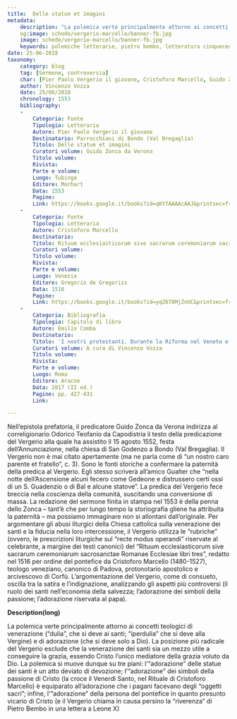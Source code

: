 ```yaml
---
title:  Delle statue et imagini
metadata:
	description: "La polemica verte principalmente attorno ai concetti teologici di venerazione"
	og:image: schede/vergerio-marcello/banner-fb.jpg
	image: schede/vergerio-marcello/banner-fb.jpg
	keywords: polemiche letterarie, pietro bembo, letteratura cinquecento
date: 25-06-2018
taxonomy:
	category: blog
    tag: [Sermone, controversia]
    char: [Pier Paolo Vergerio il giovane, Cristoforo Marcello, Guido Zonca, Odorico Teofanio, Agostino Sereno, Girolamo da Pola]
    author: Vincenzo Vozza
    date: 25/06/2018
    chronology: 1553
    bibliography:
	-
	    Categoria: Fonte
	    Tipologia: Letteraria
	    Autore: Pier Paolo Vergerio il giovane
	    Destinatario: Parrocchiani di Bondo (Val Bregaglia)
	    Titolo: Delle statue et imagini
	    Curatori volume: Guido Zonca da Verona
	    Titolo volume: 
	    Rivista: 
	    Parte e volume: 
	    Luogo: Tubinga
	    Editore: Morhart
	    Data: 1553
	    Pagine: 
	    Link: https://books.google.it/books?id=qKtTAAAAcAAJ&printsec=frontcover&dq=delle+statue+et+imagini&hl=it&sa=X&ved=0ahUKEwia5MKTj5_cAhWBzIUKHepdAUUQ6AEIMTAB#v=onepage&q&f=false
	-
	    Categoria: Fonte
	    Tipologia: Letteraria
	    Autore: Cristoforo Marcello
	    Destinatario: 
	    Titolo: Rituum ecclesiasticorum sive sacrarum ceremoniarum sacrosanctae Romanae Ecclesiae libri tres
	    Curatori volume: 
	    Titolo volume: 
	    Rivista: 
	    Parte e volume: 
	    Luogo: Venezia
	    Editore: Gregorio de Gregoriis
	    Data: 1516
	    Pagine: 
	    Link: https://books.google.it/books?id=yqZ6T8MjZnUC&printsec=frontcover&dq=Cristoforo+Marcello+Rituum+ecclesiasticorum+sive+sacrarum&hl=it&sa=X&ved=0ahUKEwiL04i1j5_cAhWmNpoKHQlQBZYQ6AEIUzAH#v=onepage&q&f=false
	-
	    Categoria: Bibliografia
	    Tipologia: Capitolo di libro
	    Autore: Emilio Comba
	    Destinatario: 
	    Titolo: 'I nostri protestanti. Durante la Riforma nel Veneto e nell''Istria. Nuova edizione'
	    Curatori volume: A cura di Vincenzo Vozza
	    Titolo volume: 
	    Rivista: 
	    Parte e volume: 
	    Luogo: Roma
	    Editore: Aracne
	    Data: 2017 (II ed.)
	    Pagine: pp. 427-431
	    Link: 

---
```


Nell’epistola prefatoria, il predicatore Guido Zonca da Verona indirizza al correligionario Odorico Teofanio da Capodistria il testo della predicazione del Vergerio alla quale ha assistito il 15 agosto 1552, festa dell’Annunciazione, nella chiesa di San Godenzo a Bondo (Val Bregaglia). Il Vergerio non è mai citato apertamente (ma ne parla come di “un nostro caro parente et fratello”, c. 3). Sono le fonti storiche a confermare la paternità della predica al Vergerio. Egli stesso scriverà all’amico Gualter che “nella notte dell’Ascensione alcuni fecero come Gedeone e distrussero certi ossi di un S. Guadenzio o di Bal e alcune statove”. La predica del Vergerio fece breccia nella coscienza della comunità, suscitando una conversione di massa. La redazione del sermone finita in stampa nel 1553 è della penna dello Zonca – tant’è che per lungo tempo la storiografia gliene ha attribuita la paternità – ma possiamo immaginare non si allontani dall’originale. Per argomentare gli abusi liturgici della Chiesa cattolica sulla venerazione dei santi e la fiducia nella loro intercessione, il Vergerio utilizza le “rubriche” (ovvero, le prescrizioni liturgiche sul “recte modus operandi” riservate al celebrante, a margine dei testi canonici) del “Rituum ecclesiasticorum sive sacrarum ceremoniarum sacrosanctae Romanae Ecclesiae libri tres”, redatto nel 1516 per ordine del pontefice da Cristoforo Marcello (1480-1527), teologo veneziano, canonico di Padova, protonotario apostolico e arcivescovo di Corfù. L’argomentazione del Vergerio, come di consueto, oscilla tra la satira e l’indignazione, analizzando gli aspetti più controversi (il ruolo dei santi nell’economia della salvezza; l’adorazione dei simboli della passione; l’adorazione riservata al papa).

**Description(long)**

La polemica verte principalmente attorno ai concetti teologici di venerazione (“dulia”, che si deve ai santi; “iperdulia” che si deve alla Vergine) e di adorazione (che si deve solo a Dio). La posizione più radicale del Vergerio esclude che la venerazione dei santi sia un mezzo utile a conseguire la grazia, essendo Cristo l’unico mediatore della grazia voluto da Dio. La polemica si muove dunque su tre piani: l’“adorazione” delle statue dei santi è un atto deviato di devozione; l’“adorazione” dei simboli della passione di Cristo (la croce il Venerdì Santo, nel Rituale di Cristoforo Marcello) è equiparato all’adorazione che i pagani facevano degli “oggetti sacri”; infine, l’“adorazione” della persona del pontefice in quanto presunto vicario di Cristo (e il Vergerio chiama in causa persino la “riverenza” di Pietro Bembo in una lettera a Leone X)

